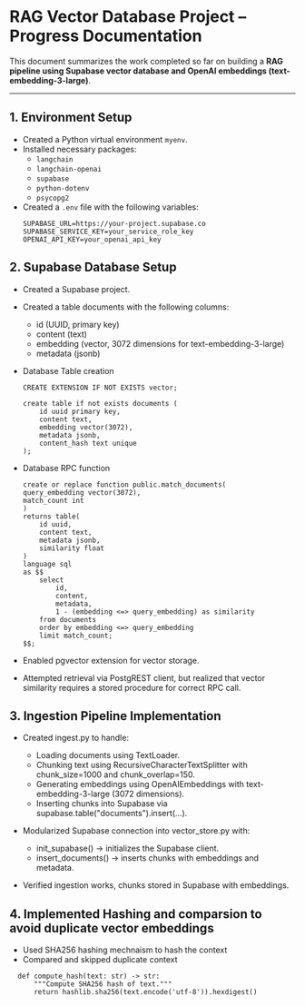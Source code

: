# RAG Vector Database Project – Progress Documentation

This document summarizes the work completed so far on building a **RAG pipeline using Supabase vector database and OpenAI embeddings (text-embedding-3-large)**.

---

## **1. Environment Setup**

- Created a Python virtual environment `myenv`.
- Installed necessary packages:
  - `langchain`
  - `langchain-openai`
  - `supabase`
  - `python-dotenv`
  - `psycopg2`
- Created a `.env` file with the following variables:
  ```env
  SUPABASE_URL=https://your-project.supabase.co
  SUPABASE_SERVICE_KEY=your_service_role_key
  OPENAI_API_KEY=your_openai_api_key
  ```

## **2. Supabase Database Setup**

- Created a Supabase project.
- Created a table documents with the following columns:

  - id (UUID, primary key)
  - content (text)
  - embedding (vector, 3072 dimensions for text-embedding-3-large)
  - metadata (jsonb)

- Database Table creation
    ```
    CREATE EXTENSION IF NOT EXISTS vector;

    create table if not exists documents (
        id uuid primary key,
        content text,
        embedding vector(3072),
        metadata jsonb,
        content_hash text unique
    );
    ```
- Database RPC function

    ```
    create or replace function public.match_documents(
    query_embedding vector(3072),
    match_count int
    )
    returns table(
        id uuid,
        content text,
        metadata jsonb,
        similarity float
    )
    language sql
    as $$
        select
            id,
            content,
            metadata,
            1 - (embedding <=> query_embedding) as similarity
        from documents
        order by embedding <=> query_embedding
        limit match_count;
    $$;

    ```

- Enabled pgvector extension for vector storage.
- Attempted retrieval via PostgREST client, but realized that vector similarity requires a stored procedure for correct RPC call.

## **3. Ingestion Pipeline Implementation**

- Created ingest.py to handle:

  - Loading documents using TextLoader.
  - Chunking text using RecursiveCharacterTextSplitter with chunk_size=1000 and chunk_overlap=150.
  - Generating embeddings using OpenAIEmbeddings with text-embedding-3-large (3072 dimensions).
  - Inserting chunks into Supabase via supabase.table("documents").insert(...).

- Modularized Supabase connection into vector_store.py with:

  - init_supabase() → initializes the Supabase client.
  - insert_documents() → inserts chunks with embeddings and metadata.

- Verified ingestion works, chunks stored in Supabase with embeddings.

## **4. Implemented Hashing and comparsion to avoid duplicate vector embeddings**

- Used SHA256 hashing mechnaism to hash the context
- Compared and skipped duplicate context 
```
  def compute_hash(text: str) -> str:
      """Compute SHA256 hash of text."""
      return hashlib.sha256(text.encode('utf-8')).hexdigest()
```

